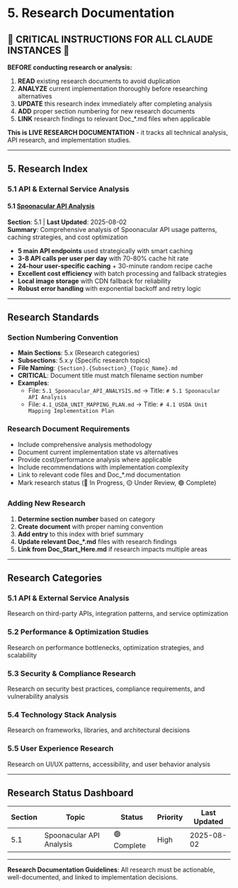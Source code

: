 # 5. Research Documentation

## 🚨 CRITICAL INSTRUCTIONS FOR ALL CLAUDE INSTANCES 🚨

**BEFORE conducting research or analysis:**
1. **READ** existing research documents to avoid duplication
2. **ANALYZE** current implementation thoroughly before researching alternatives
3. **UPDATE** this research index immediately after completing analysis
4. **ADD** proper section numbering for new research documents
5. **LINK** research findings to relevant Doc_*.md files when applicable

**This is LIVE RESEARCH DOCUMENTATION** - it tracks all technical analysis, API research, and implementation studies.

---

## 5. Research Index

### 5.1 API & External Service Analysis

#### 5.1 [Spoonacular API Analysis](./5.1_Spoonacular_API_ANALYSIS.md)
**Section**: 5.1 | **Last Updated**: 2025-08-02  
**Summary**: Comprehensive analysis of Spoonacular API usage patterns, caching strategies, and cost optimization
- **5 main API endpoints** used strategically with smart caching
- **3-8 API calls per user per day** with 70-80% cache hit rate
- **24-hour user-specific caching** + 30-minute random recipe cache
- **Excellent cost efficiency** with batch processing and fallback strategies
- **Local image storage** with CDN fallback for reliability
- **Robust error handling** with exponential backoff and retry logic

---

## Research Standards

### Section Numbering Convention
- **Main Sections**: 5.x (Research categories)
- **Subsections**: 5.x.y (Specific research topics)
- **File Naming**: `{Section}.{Subsection}_{Topic_Name}.md`
- **CRITICAL**: Document title must match filename section number
- **Examples**: 
  - File: `5.1_Spoonacular_API_ANALYSIS.md` → Title: `# 5.1 Spoonacular API Analysis`
  - File: `4.1_USDA_UNIT_MAPPING_PLAN.md` → Title: `# 4.1 USDA Unit Mapping Implementation Plan`

### Research Document Requirements
- Include comprehensive analysis methodology
- Document current implementation state vs alternatives
- Provide cost/performance analysis where applicable
- Include recommendations with implementation complexity
- Link to relevant code files and Doc_*.md documentation
- Mark research status (🔴 In Progress, 🟡 Under Review, 🟢 Complete)

### Adding New Research
1. **Determine section number** based on category
2. **Create document** with proper naming convention
3. **Add entry** to this index with brief summary
4. **Update relevant Doc_*.md** files with research findings
5. **Link from Doc_Start_Here.md** if research impacts multiple areas

---

## Research Categories

### 5.1 API & External Service Analysis
Research on third-party APIs, integration patterns, and service optimization

### 5.2 Performance & Optimization Studies
Research on performance bottlenecks, optimization strategies, and scalability

### 5.3 Security & Compliance Research  
Research on security best practices, compliance requirements, and vulnerability analysis

### 5.4 Technology Stack Analysis
Research on frameworks, libraries, and architectural decisions

### 5.5 User Experience Research
Research on UI/UX patterns, accessibility, and user behavior analysis

---

## Research Status Dashboard

| Section | Topic | Status | Priority | Last Updated |
|---------|-------|--------|----------|--------------|
| 5.1 | Spoonacular API Analysis | 🟢 Complete | High | 2025-08-02 |

---



**Research Documentation Guidelines**: All research must be actionable, well-documented, and linked to implementation decisions.

<!-- AUTO‑DOC‑MAINTAINER: Doc_Research -->
<!-- END -->